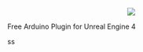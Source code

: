 <p align="center"><p align="center"><a href="https://www.mulcol.com/">
  <img src="http://farunurisonmez.com/images/UE4Duino_Icon_300_300.png">
 </a></p>
 

Free Arduino Plugin for Unreal Engine 4


<p font-weight="bold">
ss
</p

